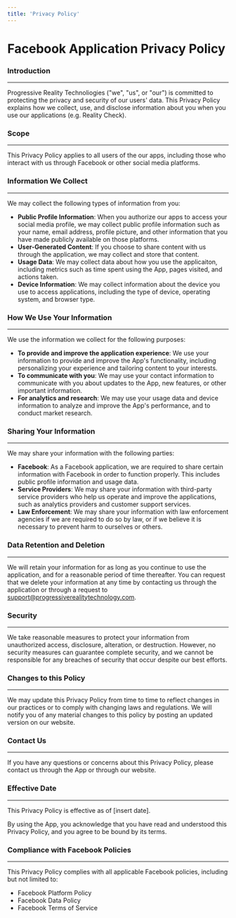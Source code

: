 ```yaml
---
title: 'Privacy Policy'
---
```


**Facebook Application Privacy Policy**
=====================================

### Introduction
---------------

Progressive Reality Technoliogies ("we", "us", or "our") is committed to protecting the privacy and security of our users' data. This Privacy Policy explains how we collect, use, and disclose information about you when you use our applications (e.g. Reality Check).

### Scope
--------

This Privacy Policy applies to all users of the our apps, including those who interact with us through Facebook or other social media platforms.

### Information We Collect
-------------------------

We may collect the following types of information from you:

* **Public Profile Information**: When you authorize our apps to access your social media  profile, we may collect public profile information such as your name, email address, profile picture, and other information that you have made publicly available on those platforms.
* **User-Generated Content**: If you choose to share content with us through the application, we may collect and store that content.
* **Usage Data**: We may collect data about how you use the applicaiton, including metrics such as time spent using the App, pages visited, and actions taken.
* **Device Information**: We may collect information about the device you use to access applications, including the type of device, operating system, and browser type.

### How We Use Your Information
-----------------------------

We use the information we collect for the following purposes:

* **To provide and improve the application experience**: We use your information to provide and improve the App's functionality, including personalizing your experience and tailoring content to your interests.
* **To communicate with you**: We may use your contact information to communicate with you about updates to the App, new features, or other important information.
* **For analytics and research**: We may use your usage data and device information to analyze and improve the App's performance, and to conduct market research.

### Sharing Your Information
---------------------------

We may share your information with the following parties:

* **Facebook**: As a Facebook application, we are required to share certain information with Facebook in order to function properly. This includes public profile information and usage data.
* **Service Providers**: We may share your information with third-party service providers who help us operate and improve the applications, such as analytics providers and customer support services.
* **Law Enforcement**: We may share your information with law enforcement agencies if we are required to do so by law, or if we believe it is necessary to prevent harm to ourselves or others.

### Data Retention and Deletion
-----------------------------

We will retain your information for as long as you continue to use the application, and for a reasonable period of time thereafter. You can request that we delete your information at any time by contacting us through the application or through a request to support@progressiverealitytechnology.com.

### Security
------------

We take reasonable measures to protect your information from unauthorized access, disclosure, alteration, or destruction. However, no security measures can guarantee complete security, and we cannot be responsible for any breaches of security that occur despite our best efforts.

### Changes to this Policy
-------------------------

We may update this Privacy Policy from time to time to reflect changes in our practices or to comply with changing laws and regulations. We will notify you of any material changes to this policy by posting an updated version on our website.

### Contact Us
--------------

If you have any questions or concerns about this Privacy Policy, please contact us through the App or through our website.

### Effective Date
-----------------

This Privacy Policy is effective as of [insert date].

By using the App, you acknowledge that you have read and understood this Privacy Policy, and you agree to be bound by its terms.

### Compliance with Facebook Policies
--------------------------------------

This Privacy Policy complies with all applicable Facebook policies, including but not limited to:

* Facebook Platform Policy
* Facebook Data Policy
* Facebook Terms of Service